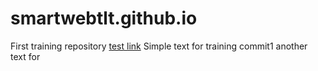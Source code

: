 # smartwebtlt.github.io
First training repository
[test link](smartwebtlt.github.io)
Simple text for training commit1
another text for
